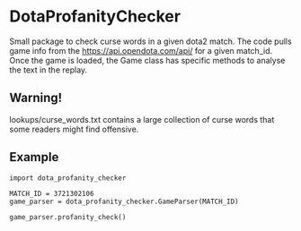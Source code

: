 # DotaProfanityChecker
Small package to check curse words in a given dota2 match. The code pulls game info from the https://api.opendota.com/api/ for a given match_id. Once the game is loaded, the Game class has specific methods to analyse the text in the replay.

## Warning!
lookups/curse_words.txt contains a large collection of curse words that some readers might find offensive.

## Example
```
import dota_profanity_checker

MATCH_ID = 3721302106
game_parser = dota_profanity_checker.GameParser(MATCH_ID)

game_parser.profanity_check()
```